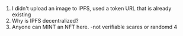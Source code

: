 1. I didn't upload an image to IPFS, used a token URL that is already existing
2. Why is IPFS decentralized?
3. Anyone can MINT an NFT here. -not verifiable scares or randomd
   4
